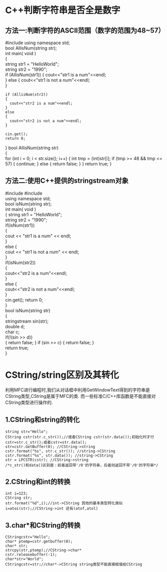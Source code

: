 # C++判断字符串是否全是数字
## 方法一:判断字符的ASCII范围（数字的范围为48~57）
 #include <iostream>
  using namespace std;  
  bool AllisNum(string str);   
  int main( void )  
  {  
    string str1 = "HelloWorld";  
    string str2 = "1990";  
    if (AllisNum(str1))
    {
      cout<<"str1 is a num"<<endl;  
    }
    else
    {
      cout<<"str1 is not a num"<<endl;  
    }

    if (AllisNum(str2))
    {
      cout<<"str2 is a num"<<endl;  
    }
    else
    {
      cout<<"str2 is not a num"<<endl;  
    }

    cin.get();
    return 0;  
  }
  bool AllisNum(string str)  
  {  
    for (int i = 0; i < str.size(); i++)
    {
         int tmp = (int)str[i];
         if (tmp >= 48 && tmp <= 57)
         {
             continue;
         }
         else
         {
             return false;
         }
     } 
     return true;
 }
## 方法二:使用C++提供的stringstream对象
  #include <iostream>
  #include <sstream>  
  using namespace std;   
  bool isNum(string str);   
  int main( void )  
  {
     string str1 = "HelloWorld";  
     string str2 = "1990";  
     if(isNum(str1))  
     {  
         cout << "str1 is a num" << endl;  
     }  
     else
     {  
         cout << "str1 is not a num" << endl;   
     }  
     if(isNum(str2))  
     {  
         cout<<"str2 is a num"<<endl;  
     }  
     else
     {  
         cout<<"str2 is not a num"<<endl;   
     }   
     cin.get();
     return 0;  
 }   
 bool isNum(string str)  
 {  
     stringstream sin(str);  
     double d;  
     char c;  
     if(!(sin >> d))  
     {
         return false;
     }
     if (sin >> c) 
     {
         return false;
     }  
     return true;  
 }
 # CString/string区别及其转化
 利用MFC进行编程时,我们从对话框中利用GetWindowText得到的字符串是CString类型,CString是属于MFC的类.
 而一些标准C/C++库函数是不能直接对CString类型进行操作的.
 ## 1.CString和string的转化
    string str="Hello";
    CString cstr(str.c_str());//或者CString cstr(str.data());初始化时才行
    cstr=str.c_str();或者cstr=str.data();
    str=cstr.GetBuffer(0); //CString->string
    cstr.format("%s", str.c_str()); //string->CString
    cstr.format("%s", str.data()); //string->CString
    str = LPCSTR(cstr); //CString->string
    /*c_str()和data()区别是：前者返回带'/0'的字符串，后者则返回不带'/0'的字符串*/
 ## 2.CString和int的转换
    int i=123;
    CString str;
    str.format("%d",i);//int->CString 其他的基本类型转化类似
    i=atoi(str);//CString->int 还有(atof,atol)
 ## 3.char*和CString的转换
    CStringcstr="Hello";
    char* ptemp=cstr.getbuffer(0);
    char* str;
    strcpy(str,ptemp);//CString->char*
    cstr.releasebuffer(-1);
    char*str="World";
    CStringcstr=str;//char*->CString string类型不能直接赋值给CString
